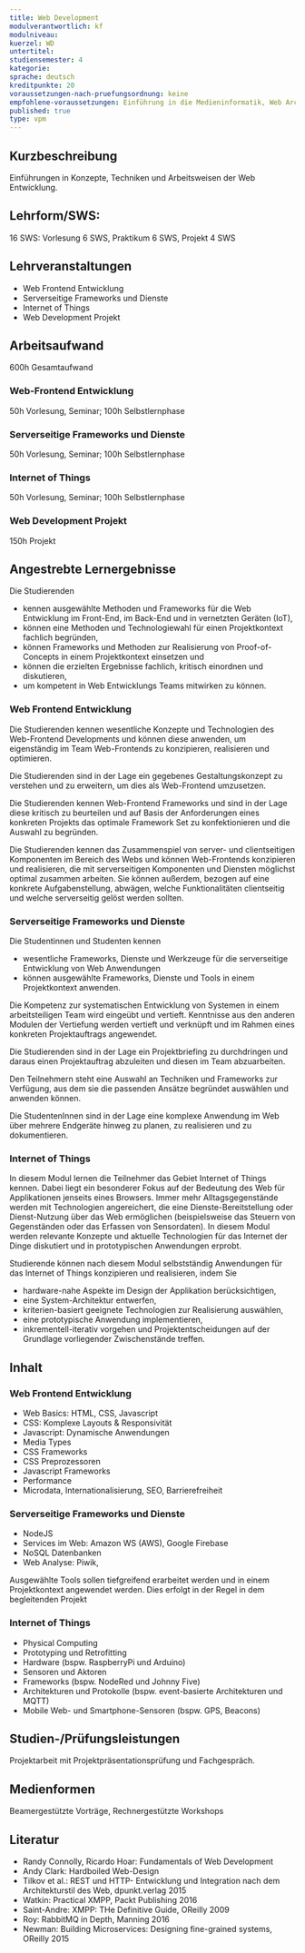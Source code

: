 ```yaml
---
title: Web Development 
modulverantwortlich: kf
modulniveau:
kuerzel: WD
untertitel:
studiensemester: 4
kategorie:
sprache: deutsch
kreditpunkte: 20
voraussetzungen-nach-pruefungsordnung: keine
empfohlene-voraussetzungen: Einführung in die Medieninformatik, Web Architekturen, Algorithmen und Programmierung, Paradigmen der Programmierung, MCI, Screendesign, Betriebssysteme und verteilte Systeme
published: true
type: vpm
---
```


## Kurzbeschreibung
Einführungen in Konzepte, Techniken und Arbeitsweisen der Web Entwicklung.

## Lehrform/SWS: 
16 SWS: Vorlesung 6 SWS, Praktikum 6 SWS, Projekt 4 SWS

## Lehrveranstaltungen
- Web Frontend Entwicklung
- Serverseitige Frameworks und Dienste
- Internet of Things
- Web Development Projekt

## Arbeitsaufwand
600h Gesamtaufwand

### Web-Frontend Entwicklung
50h Vorlesung, Seminar; 100h Selbstlernphase

### Serverseitige Frameworks und Dienste
50h Vorlesung, Seminar; 100h Selbstlernphase

### Internet of Things
50h Vorlesung, Seminar; 100h Selbstlernphase

### Web Development Projekt
150h Projekt

## Angestrebte Lernergebnisse
Die Studierenden
- kennen ausgewählte Methoden und Frameworks für die Web Entwicklung im Front-End, im Back-End und in vernetzten Geräten (IoT),
- können eine Methoden und Technologiewahl für einen Projektkontext fachlich begründen,
- können Frameworks und Methoden zur Realisierung von Proof-of-Concepts in einem Projektkontext einsetzen und
- können die erzielten Ergebnisse fachlich, kritisch einordnen und diskutieren,
- um kompetent in Web Entwicklungs Teams mitwirken zu können.

### Web Frontend Entwicklung
Die Studierenden kennen wesentliche Konzepte und Technologien des Web-Frontend Developments und können diese anwenden, um eigenständig im Team Web-Frontends zu konzipieren, realisieren und optimieren.

Die Studierenden sind in der Lage ein gegebenes Gestaltungskonzept zu verstehen und zu erweitern, um dies als Web-Frontend umzusetzen.

Die Studierenden kennen Web-Frontend Frameworks und sind in der Lage diese kritisch zu beurteilen und auf Basis der Anforderungen eines konkreten Projekts das optimale Framework Set zu konfektionieren und die Auswahl zu begründen.

Die Studierenden kennen das Zusammenspiel von server- und clientseitigen Komponenten im Bereich des Webs und können Web-Frontends konzipieren und realisieren, die mit serverseitigen Komponenten und Diensten möglichst optimal zusammen arbeiten. Sie können außerdem, bezogen auf eine konkrete Aufgabenstellung, abwägen, welche Funktionalitäten clientseitig und welche serverseitig gelöst werden sollten.

### Serverseitige Frameworks und Dienste

Die Studentinnen und Studenten kennen 
- wesentliche Frameworks, Dienste und Werkzeuge für die serverseitige Entwicklung von Web Anwendungen
- können ausgewählte Frameworks, Dienste und Tools in einem Projektkontext anwenden. 

Die Kompetenz zur systematischen Entwicklung von Systemen in einem arbeitsteiligen Team wird eingeübt und vertieft. Kenntnisse aus den anderen Modulen der Vertiefung werden vertieft und verknüpft und im Rahmen eines konkreten Projektauftrags angewendet.

Die Studierenden sind in der Lage ein Projektbriefing zu durchdringen und daraus einen Projektauftrag abzuleiten und diesen im Team abzuarbeiten.

Den Teilnehmern steht eine Auswahl an Techniken und Frameworks zur Verfügung, aus dem sie die passenden Ansätze begründet auswählen und anwenden können.

Die StudentenInnen sind in der Lage eine komplexe Anwendung im Web über mehrere Endgeräte hinweg zu planen, zu realisieren und zu dokumentieren. 

### Internet of Things

In diesem Modul lernen die Teilnehmer das Gebiet Internet of Things kennen. Dabei liegt ein besonderer Fokus auf der Bedeutung des Web für Applikationen jenseits eines Browsers. Immer mehr Alltagsgegenstände werden mit Technologien angereichert, die eine Dienste-Bereitstellung oder Dienst-Nutzung über das Web ermöglichen (beispielsweise das Steuern von Gegenständen oder das Erfassen von Sensordaten). In diesem Modul werden relevante Konzepte und aktuelle Technologien für das Internet der Dinge diskutiert und in prototypischen Anwendungen erprobt.

Studierende können nach diesem Modul selbstständig Anwendungen für das Internet of Things konzipieren und realisieren, indem Sie
- hardware-nahe Aspekte im Design der Applikation berücksichtigen,
- eine System-Architektur entwerfen,
- kriterien-basiert geeignete Technologien zur Realisierung auswählen,
- eine prototypische Anwendung implementieren,
- inkrementell-iterativ vorgehen und Projektentscheidungen auf der Grundlage vorliegender Zwischenstände treffen.


## Inhalt

### Web Frontend Entwicklung
- Web Basics: HTML, CSS, Javascript
- CSS: Komplexe Layouts & Responsivität
- Javascript: Dynamische Anwendungen
- Media Types
- CSS Frameworks 
- CSS Preprozessoren
- Javascript Frameworks
- Performance
- Microdata, Internationalisierung, SEO, Barrierefreiheit

### Serverseitige Frameworks und Dienste

- NodeJS
- Services im Web: Amazon WS (AWS), Google Firebase
- NoSQL Datenbanken
- Web Analyse: Piwik,

Ausgewählte Tools sollen tiefgreifend erarbeitet werden und in einem Projektkontext angewendet werden. Dies erfolgt in der Regel in dem begleitenden Projekt

### Internet of Things
- Physical Computing
- Prototyping und Retrofitting
- Hardware (bspw. RaspberryPi und Arduino)
- Sensoren und Aktoren
- Frameworks (bspw. NodeRed und Johnny Five)
- Architekturen und Protokolle (bspw. event-basierte Architekturen und MQTT)
- Mobile Web- und Smartphone-Sensoren (bspw. GPS, Beacons)

## Studien-/Prüfungsleistungen
Projektarbeit mit Projektpräsentationsprüfung und Fachgespräch.

## Medienformen
Beamergestützte Vorträge, Rechnergestützte Workshops

## Literatur
- Randy Connolly, Ricardo Hoar: Fundamentals of Web Development
- Andy Clark: Hardboiled Web-Design
- Tilkov et al.: REST und HTTP- Entwicklung und Integration nach dem Architekturstil des Web, dpunkt.verlag 2015
- Watkin: Practical XMPP, Packt Publishing 2016
- Saint-Andre: XMPP: THe Definitive Guide, OReilly 2009
- Roy: RabbitMQ in Depth, Manning 2016
- Newman: Building Microservices: Designing fine-grained systems, OReilly 2015
